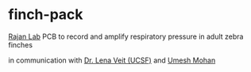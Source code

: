 # finch-pack
[Rajan Lab](http://www.iiserpune.ac.in/~raghav/) PCB to record and amplify respiratory pressure in adult zebra finches 

in communication with [Dr. Lena Veit (UCSF)](https://profiles.ucsf.edu/lena.veit) and [Umesh Mohan](https://gitlab.com/umesh-NCBS/bird-backpack-example)
